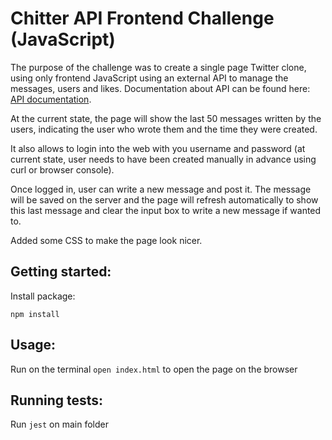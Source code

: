 Chitter API Frontend Challenge (JavaScript)
=================

The purpose of the challenge was to create a single page Twitter clone, using only frontend JavaScript using an external API to manage the messages, users and likes. Documentation about API can be found here: [API documentation](https://github.com/makersacademy/chitter_api_backend).

At the current state, the page will show the last 50 messages written by the users, indicating the user who wrote them and the time they were created.

It also allows to login into the web with you username and password (at current state, user needs to have been created manually in advance using curl or browser console).

Once logged in, user can write a new message and post it. The message will be saved on the server and the page will refresh automatically to show this last message and clear the input box to write a new message if wanted to.

Added some CSS to make the page look nicer.


Getting started:
-----

Install package:
```
npm install
```

Usage:
-----

Run on the terminal `open index.html` to open the page on the browser


Running tests:
-----

Run `jest` on main folder
